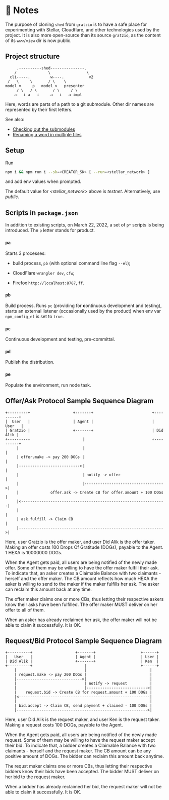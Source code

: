 # 👷 Notes

The purpose of cloning `shed` from `gratzio` is to have a safe place for experimenting with Stellar, Cloudflare, and other technologies used by the project. It is also more open-source than its source `gratzio`, as the content of its `www/view` dir is now public.

## Project structure

```
     .----------shed---------------.
    /              \                \
  cli-----.         w----.           v2
 /   \     \       / \    \
model v     p   model v   presenter
     / \   / \       / \     / \
    a   i a   i     a   i   a impl
```
Here, words are parts of a path to a git submodule. Other dir names are represented by their first letters.

See also: 

- [Checking out the submodules](https://stackoverflow.com/questions/11893678/warning-remote-head-refers-to-nonexistent-ref-unable-to-checkout)
- [Renaming a word in multiple files](https://stackoverflow.com/questions/11392478/how-to-replace-a-string-in-multiple-files-in-linux-command-line)

## Setup

Run

```bash
npm i && npm run i --sk=<CREATOR_SK> [ --run=<stellar_network> ]
```

and add env values when prompted. 

The default value for *\<stellar_network\>* above is *testnet*. Alternatively, use *public*.

## Scripts in `package.json`

In addition to existing scripts, on March 22, 2022, a set of `p*` scripts is being introduced. The `p` letter stands for **p**roduct.

### `pa`

Starts 3 processes:

- build process, `pb` (with optional command line flag `--el`);

- CloudFlare `wrangler dev`, `cfw`;

- Firefox `http://localhost:8787`, `ff`.

### `pb`

Build process. Runs `pc` (providing for **c**ontinuous development and testing), starts an external listener (occasionally used by the product) when env var `npm_config_el` is set to `true`.

### `pc`

Continuous development and testing, pre-committal.

### `pd`

Publish the distribution.

### `pe`

Populate the environment, run node task.

## Offer/Ask Protocol Sample Sequence Diagram

```
+---------+                   +-------+                          +----------+
|  User   |                   | Agent |                          |   User   |
| Gratzio |                   +-------+                          | Did Alik |
+---------+                       |                              +----------+
     |                            |                                    |
     | offer.make -> pay 200 DOGs |                                    | 
     |--------------------------->|                                    |
     |                            | notify -> offer                    |
     |                            |----------------------------------->|
     |              offer.ask -> Create CB for offer.amount + 100 DOGs |
     |<----------------------------------------------------------------|
     |                                                                 |  
     | ask.fulfill -> Claim CB                                         |
     |---------------------------------------------------------------->|
```
Here, user Gratzio is the offer maker, and user Did Alik is the offer taker. Making an offer costs 100 Drops Of Gratitude (DOGs), payable to the Agent. 1 HEXA is 10000000 DOGs.

When the Agent gets paid, all users are being notified of the newly made offer. Some of them may be willing to have the offer maker fulfill their ask. To indicate that, an asker creates a Claimable Balance with two claimants - herself and the offer maker. The CB amount reflects how much HEXA the asker is willing to send to the maker if the maker fulfills her ask. The asker can reclaim this amount back at any time.

The offer maker claims one or more CBs, thus letting their respective askers know their asks have been fulfilled. The offer maker MUST deliver on her offer to all of them.

When an asker has already reclaimed her ask, the offer maker will not be able to claim it successfully. It is OK.

## Request/Bid Protocol Sample Sequence Diagram

```
+----------+                   +-------+                    +------+
|   User   |                   | Agent |                    | User |
| Did Alik |                   +-------+                    | Ken  |
+----------+                       |                        +------+
    |                              |                            |
    | request.make -> pay 200 DOGs |                            |
    |----------------------------->|                            |
    |                              | notify -> request          |
    |                              |--------------------------->|
    |    request.bid -> Create CB for request.amount + 100 DOGs |
    |<----------------------------------------------------------|
    |                                                           |
    | bid.accept -> Claim CB, send payment + claimed - 100 DOGs |
    |---------------------------------------------------------->|
```
Here, user Did Alik is the request maker, and user Ken is the request taker. Making a request costs 100 DOGs, payable to the Agent.

When the Agent gets paid, all users are being notified of the newly made request. Some of them may be willing to have the request maker accept their bid. To indicate that, a bidder creates a Claimable Balance with two claimants - herself and the request maker. The CB amount can be any positive amount of DOGs. The bidder can reclaim this amount back anytime.

The requst maker claims one or more CBs, thus letting their respective bidders know their bids have been accepted. The bidder MUST deliver on her bid to the request maker.

When a bidder has already reclaimed her bid, the request maker will not be able to claim it successfully. It is OK.

